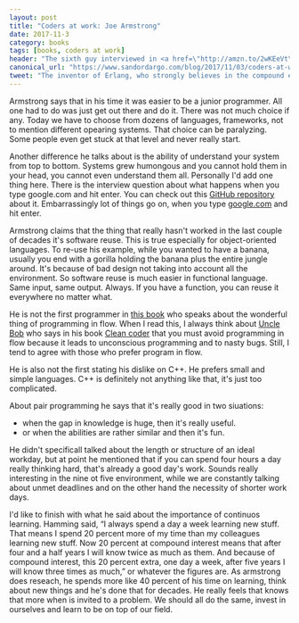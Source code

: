 ```yaml
---
layout: post
title: "Coders at work: Joe Armstrong"
date: 2017-11-3
category: books
tags: [books, coders at work]
header: "The sixth guy interviewed in <a href=\"http://amzn.to/2wKEeVt\">Coders at Work: Reflections on the Craft of Programming</a> is <a href=\"https://twitter.com/joeerl\">Joe Armstrong</a> the inventor of <a href=\"https://en.wikipedia.org/wiki/Erlang_(programming_language)\">Erlang</a>. Here is a small reflection on this chapter."
canonical_url: "https://www.sandordargo.com/blog/2017/11/03/coders-at-work-joe-armstrong"
tweet: "The inventor of Erlang, who strongly believes in the compound effect."
---
```

Armstrong says that in his time it was easier to be a junior programmer. All one had to do was just get out there and do it. There was not much choice if any. Today we have to choose from dozens of languages, frameworks, not to mention different opearing systems. That choice can be paralyzing. Some people even get stuck at that level and never really start.

Another difference he talks about is the ability of understand your system from top to bottom. Systems grew humongous and you cannot hold them in your head, you cannot even understand them all. Personally I'd add one thing here. There is the interview question about what happens when you type google.com and hit enter. You can check out this [GitHub repository](https://github.com/alex/what-happens-when) about it. Embarrassingly lot of things go on, when you type [google.com](https://www.google.com/) and hit enter.

Armstrong claims that the thing that really hasn't worked in the last couple of decades it's software reuse. This is true especially for object-oriented languages. To re-use his example, while you wanted to have a banana, usually you end with a gorilla holding the banana plus the entire jungle around. It's because of bad design not taking into account all the environment. So software reuse is much easier in functional language. Same input, same output. Always. If you have a function, you can reuse it everywhere no matter what.

He is not the first programmer in [this book](http://amzn.to/2wKEeVt) who speaks about the wonderful thing of programming in flow. When I read this, I always think about [Uncle Bob](https://twitter.com/unclebobmartin) who says in his book [Clean coder](http://amzn.to/2i8iSfl) that you must avoid programming in flow because it leads to unconscious programming and to nasty bugs. Still, I tend to agree with those who prefer program in flow.

He is also not the first stating his dislike on C++. He prefers small and simple languages. C++ is definitely not anything like that, it's just too complicated.

About pair programming he says that it's really good in two siuations:
- when the gap in knowledge is huge, then it's really useful.
- or when the abilities are rather similar and then it's fun.

He didn't specificall talked about the length or structure of an ideal workday, but at point he mentioned that if you can spend four hours a day really thinking hard, that's already a good day's work. Sounds really interesting in the nine ot five environment, while we are constantly talking about unmet deadlines and on the other hand the necessity of shorter work days.

I'd like to finish with what he said about the importance of continuos learning. Hamming said, “I always spend a day a week learning new stuff. That means I spend 20 percent more of my time than my colleagues learning new stuff. Now 20 percent at compound interest means that after four and a half years I will know twice as much as them. And because of compound interest, this 20 percent extra, one day a week, after five years I will know three times as much,” or whatever the figures are. As armstrong does reseach, he spends more like 40 percent of his time on learning, think about new things and he's done that for decades. He really feels that knows that more when is invited to a problem. We should all do the same, invest in ourselves and learn to be on top of our field.
